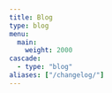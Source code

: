 ```yaml
---
title: Blog
type: blog
menu:
  main:
    weight: 2000
cascade:
  - type: "blog"
aliases: ["/changelog/"]
---
```

